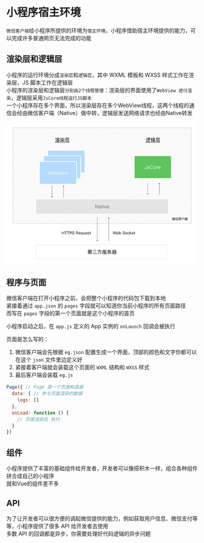 # 小程序宿主环境

`微信客户端`给小程序所提供的环境为`宿主环境`，小程序借助宿主环境提供的能力，可以完成许多普通网页无法完成的功能  

## 渲染层和逻辑层

小程序的运行环境分成`渲染层`和`逻辑层`，其中 WXML 模板和 WXSS 样式工作在渲染层，JS 脚本工作在逻辑层  
小程序的渲染层和逻辑层`分别由2个线程管理`：渲染层的界面使用了`WebView 进行渲染`，逻辑层采用`JsCore线程运行JS脚本`  
一个小程序存在多个界面，所以渲染层存在多个WebView线程，这两个线程的通信会经由微信客户端（Native）做中转，逻辑层发送网络请求也经由Native转发  

![Alt text](./image/image-1.png)  

## 程序与页面

微信客户端在打开小程序之前，会把整个小程序的代码包下载到本地  
紧接着通过 `app.json` 的 `pages` 字段就可以知道你当前小程序的所有页面路径  
而写在 `pages` 字段的第一个页面就是这个小程序的首页  
  
小程序启动之后，在 `app.js` 定义的 App 实例的 `onLaunch` 回调会被执行  
  
页面是怎么写的：  

1. 微信客户端会先根据 `eg.json` 配置生成一个界面，顶部的颜色和文字你都可以在这个 `json` 文件里边定义好
2. 紧接着客户端就会装载这个页面的 `WXML` 结构和 `WXSS` 样式
3. 最后客户端会装载 `eg.js`  

```js
Page({ // Page 是一个页面构造器
  data: { // 参与页面渲染的数据
    logs: []
  },
  onLoad: function () {
    // 页面渲染后 执行
  }
})
```

## 组件

小程序提供了丰富的基础组件给开发者，开发者可以像搭积木一样，组合各种组件拼合成自己的小程序  
就和Vue的组件差不多  

## API

为了让开发者可以很方便的调起微信提供的能力，例如获取用户信息、微信支付等等，小程序提供了很多 API 给开发者去使用  
多数 API 的回调都是异步，你需要处理好代码逻辑的异步问题  
